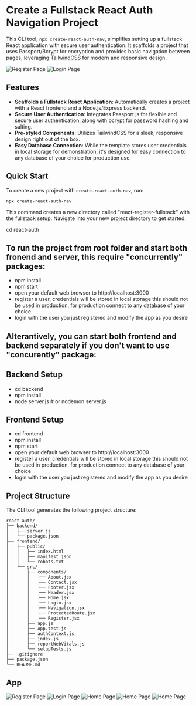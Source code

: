 # Create a Fullstack React Auth Navigation Project

This CLI tool, `npx create-react-auth-nav`, simplifies setting up a fullstack React application with secure user authentication. It scaffolds a project that uses Passport/Bcrypt for encryption and provides basic navigation between pages, leveraging [TailwindCSS](https://tailwindcss.com/) for modern and responsive design.

![Register Page](/assets/register.jpg "Register page")
![Login Page](/assets/login.jpg "Login Page")

## Features

- **Scaffolds a Fullstack React Application**: Automatically creates a project with a React frontend and a Node.js/Express backend.
- **Secure User Authentication**: Integrates Passport.js for flexible and secure user authentication, along with bcrypt for password hashing and salting.
- **Pre-styled Components**: Utilizes TailwindCSS for a sleek, responsive design right out of the box.
- **Easy Database Connection**: While the template stores user credentials in local storage for demonstration, it's designed for easy connection to any database of your choice for production use.

## Quick Start

To create a new project with `create-react-auth-nav`, run:

```
npx create-react-auth-nav
```

This command creates a new directory called "react-register-fullstack" with the fullstack setup. Navigate into your new project directory to get started:

cd react-auth

## To run the project from root folder and start both fronend and server, this require "concurrently" packages:

- npm install
- npm start
- open your default web browser to http://localhost:3000
- register a user, credentials will be stored in local storage this should not be used in production, for production connect to any database of your choice
- login with the user you just registered and modify the app as you desire

## Alterantively, you can start both frontend and backend separately if you don't want to use "concurently" package:

## Backend Setup

- cd backend
- npm install
- node server.js # or nodemon server.js

## Frontend Setup

- cd frontend
- npm install
- npm start
- open your default web browser to http://localhost:3000
- register a user, credentials will be stored in local storage this should not be used in production, for production connect to any database of your choice
- login with the user you just registered and modify the app as you desire

## Project Structure

The CLI tool generates the following project structure:

```
react-auth/
├── backend/
│   ├── server.js
│   └── package.json
├── frontend/
│   ├── public/
│   │   ├── index.html
│   │   ├── manifest.json
│   │   └── robots.txt
│   └── src/
│       ├── components/
│       │   ├── About.jsx
│       │   ├── Contact.jsx
│       │   ├── Footer.jsx
│       │   ├── Header.jsx
│       │   ├── Home.jsx
│       │   ├── Login.jsx
│       │   ├── Navigation.jsx
│       │   ├── ProtectedRoute.jsx
│       │   └── Register.jsx
│       ├── app.js
│       ├── App.test.js
│       ├── authContext.js
│       ├── index.js
│       ├── reportWebVitals.js
│       └── setupTests.js
├── .gitignore
├── package.json
└── README.md
```

## App 
![Register Page](/assets/register.jpg "Register page")
![Login Page](/assets/login.jpg "Login Page")
![Home Page](/assets/home.jpg "Home Page")
![Home Page](/assets/about.jpg "About Page")
![Home Page](/assets/contact.jpg "Contact Page")





